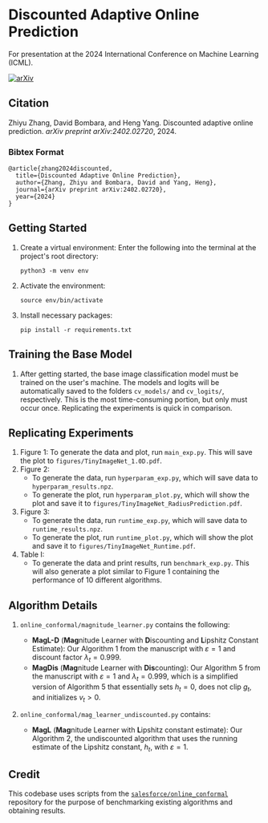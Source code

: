 # Discounted Adaptive Online Prediction

For presentation at the 2024 International Conference on Machine Learning (ICML).

[![arXiv](https://img.shields.io/badge/arXiv-2402.02720-b31b1b.svg)](https://arxiv.org/abs/2402.02720)

## Citation

Zhiyu Zhang, David Bombara, and Heng Yang. Discounted adaptive online prediction. *arXiv preprint arXiv:2402.02720*, 2024.

### Bibtex Format

```text
@article{zhang2024discounted,
  title={Discounted Adaptive Online Prediction},
  author={Zhang, Zhiyu and Bombara, David and Yang, Heng},
  journal={arXiv preprint arXiv:2402.02720},
  year={2024}
}
```

## Getting Started

1. Create a virtual environment: Enter the following into the terminal at the project's root directory: 

    `python3 -m venv env`
2. Activate the environment:

    `source env/bin/activate`

3. Install necessary packages:

    `pip install -r requirements.txt`

## Training the Base Model

1. After getting started, the base image classification model must be trained on the user's machine. The models and logits will be automatically saved to the folders `cv_models/` and `cv_logits/`, respectively. This is the most time-consuming portion, but only must occur once. Replicating the experiments is quick in comparison.

## Replicating Experiments

1. Figure 1: To generate the data and plot, run `main_exp.py`. This will save the plot to `figures/TinyImageNet_1.0D.pdf`.
2. Figure 2: 
    - To generate the data, run `hyperparam_exp.py`, which will save data to `hyperparam_results.npz`.
    - To generate the plot, run `hyperparam_plot.py`, which will show the plot and save it to `figures/TinyImageNet_RadiusPrediction.pdf`.
3. Figure 3:
    - To generate the data, run `runtime_exp.py`, which will save data to `runtime_results.npz`.
    - To generate the plot, run `runtime_plot.py`, which will show the plot and save it to `figures/TinyImageNet_Runtime.pdf`. 
4. Table I: 
    - To generate the data and print results, run `benchmark_exp.py`. This will also generate a plot similar to Figure 1 containing the performance of 10 different algorithms.

## Algorithm Details

1. `online_conformal/magnitude_learner.py` contains the following:
    - **MagL-D** (**Mag**nitude Learner with **D**iscounting and **L**ipshitz Constant Estimate): Our Algorithm 1 from the manuscript with $\varepsilon = 1$ and discount factor $\lambda_t = 0.999$.
    - **MagDis** (**Mag**nitude Learner with **Dis**counting): Our Algorithm 5 from the manuscript with $\varepsilon = 1$ and $\lambda_t=0.999$, which is a simplified version of Algorithm 5 that essentially sets $h_t = 0$, does not clip $g_t$, and initializes $v_t > 0$.

2. `online_conformal/mag_learner_undiscounted.py` contains:
    - **MagL** (**Mag**nitude Learner with **L**ipshitz constant estimate): Our Algorithm 2, the undiscounted algorithm that uses the running estimate of the Lipshitz constant, $h_t$, with $\varepsilon = 1$.

## Credit

This codebase uses scripts from the [`salesforce/online_conformal`](https://github.com/salesforce/online_conformal) repository for the purpose of benchmarking existing algorithms and obtaining results.
